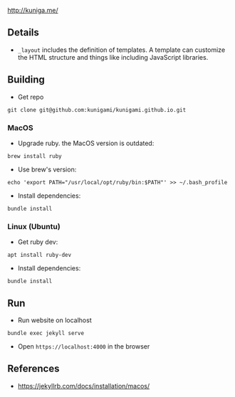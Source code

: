 http://kuniga.me/


## Details

* `_layout` includes the definition of templates. A template can customize the HTML structure and things like including JavaScript libraries.

## Building

* Get repo

`git clone git@github.com:kunigami/kunigami.github.io.git`

### MacOS

* Upgrade ruby. the MacOS version is outdated:

`brew install ruby`

* Use brew's version:

`echo 'export PATH="/usr/local/opt/ruby/bin:$PATH"' >> ~/.bash_profile`

* Install dependencies:

`bundle install`

### Linux (Ubuntu)

* Get ruby dev:

`apt install ruby-dev`

* Install dependencies:

`bundle install`

## Run

* Run website on localhost

`bundle exec jekyll serve`

* Open `https://localhost:4000` in the browser

## References

* https://jekyllrb.com/docs/installation/macos/
